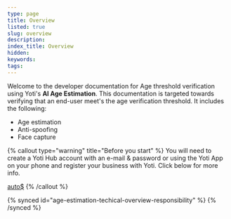 ```yaml
---
type: page
title: Overview
listed: true
slug: overview
description: 
index_title: Overview
hidden: 
keywords: 
tags: 
---
```


Welcome to the developer documentation for Age threshold verification using Yoti's **AI Age Estimation**. This documentation is targeted towards verifying that an end-user meet's the age verification threshold. It includes the following:

- Age estimation
- Anti-spoofing
- Face capture

{% callout type="warning" title="Before you start" %}
You will need to create a Yoti Hub account with an e-mail & password or using the Yoti App on your phone and register your business with Yoti. Click below for more info.

[auto$](/age-estimation-verify/getting-started)
{% /callout %}

{% synced id="age-estimation-techical-overview-responsibility" %}
{% /synced %}
